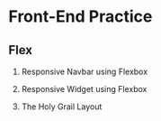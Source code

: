 # Front-End Practice

## Flex

1. Responsive Navbar using Flexbox

2. Responsive Widget using Flexbox

3. The Holy Grail Layout

